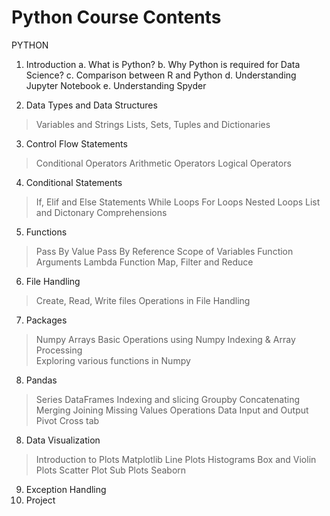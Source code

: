 # Python Course Contents

PYTHON
1.	Introduction
  a. What is Python?
  b. Why Python is required for Data Science?
  c. Comparison between R and Python
  d. Understanding Jupyter Notebook
  e. Understanding Spyder

2.	Data  Types and Data Structures
  > Variables and Strings
  > Lists, Sets, Tuples and Dictionaries

3.	Control Flow Statements
  > Conditional Operators
  > Arithmetic Operators
  > Logical Operators

4.	Conditional Statements
  > If, Elif and Else Statements
  > While Loops
  > For Loops
  > Nested Loops
  > List and Dictonary Comprehensions

5.	Functions
  > Pass By Value
  > Pass By Reference
  > Scope of Variables
  > Function Arguments
  > Lambda Function
  > Map, Filter and Reduce

6.	File Handling
  > Create, Read, Write files
  > Operations in File Handling

7.	Packages
  > Numpy
  > Arrays
  > Basic Operations using Numpy
  > Indexing & Array Processing  
  > Exploring various functions in Numpy

8. Pandas
  > Series
  > DataFrames
  > Indexing and slicing
  > Groupby
  > Concatenating
  > Merging Joining
  > Missing Values
  > Operations
  > Data Input and Output
  > Pivot
  > Cross tab

8.	Data Visualization
  > Introduction to Plots
  > Matplotlib
  > Line Plots
  > Histograms
  > Box and Violin Plots
  > Scatter Plot
  > Sub Plots
  > Seaborn
9.	Exception Handling
10.	Project


